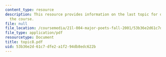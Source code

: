 ```yaml
---
content_type: resource
description: This resource provides information on the last topic for discussion for
  the course.
file: null
file_location: /coursemedia/21l-004-major-poets-fall-2001/53b36e2d61c7dfe2a1f294db8edc622b_topic8.pdf
file_type: application/pdf
resourcetype: Document
title: topic8.pdf
uid: 53b36e2d-61c7-dfe2-a1f2-94db8edc622b
---
```

